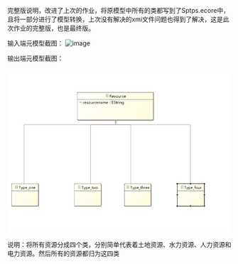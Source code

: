 完整版说明，改进了上次的作业，将原模型中所有的类都写到了Sptps.ecore中，且将一部分进行了模型转换，上次没有解决的xmi文件问题也得到了解决，这是此次作业的完整版，也是最终版。

输入端元模型截图：
![image](https://user-images.githubusercontent.com/76811277/145714515-8d70d26a-246c-4e93-ba2d-3257fd0e26af.png)

输出端元模型截图：

![输出端元模型截图](./photo\输出端元模型截图.png)

说明：将所有资源分成四个类，分别简单代表着土地资源、水力资源、人力资源和电力资源。然后所有的资源都归为这四类



